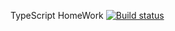 TypeScript HomeWork
[![Build status](https://ci.appveyor.com/api/projects/status/95r4b5qwrqdt5q2j?svg=true)](https://ci.appveyor.com/project/VasilevDenis/ts-template)